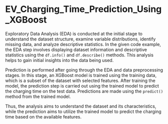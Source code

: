 # EV_Charging_Time_Prediction_Using_XGBoost

Exploratory Data Analysis (EDA) is conducted at the initial stage to understand the dataset structure, examine variable distributions, identify missing data, and analyze descriptive statistics. In the given code example, the EDA step involves displaying dataset information and descriptive statistics using the `df.info()` and `df.describe()` methods. This analysis helps to gain initial insights into the data being used.

Prediction is performed after going through the EDA and data preprocessing stages. In this stage, an XGBoost model is trained using the training data, which is a subset of the dataset with selected features. After training the model, the prediction step is carried out using the trained model to predict the charging time on the test data. Predictions are made using the `predict()` method from the trained model.

Thus, the analysis aims to understand the dataset and its characteristics, while the prediction aims to utilize the trained model to predict the charging time based on the available features.
